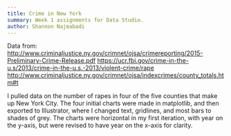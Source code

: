 ```yaml
---
title: Crime in New York
summary: Week 1 assignments for Data Studio.
author: Shannon Najmabadi
---
```


Data from:
http://www.criminaljustice.ny.gov/crimnet/ojsa/crimereporting/2015-Preliminary-Crime-Release.pdf
https://ucr.fbi.gov/crime-in-the-u.s/2013/crime-in-the-u.s.-2013/violent-crime/rape
http://www.criminaljustice.ny.gov/crimnet/ojsa/indexcrimes/county_totals.htm#t

I pulled data on the number of rapes in four of the five counties that make up New York City. The four initial charts were made in matplotlib, and then exported to Illustrator, where I changed text, gridlines, and most bars to shades of grey. The charts were horizontal in my first iteration, with year on the y-axis, but were revised to have year on the x-axis for clarity.
